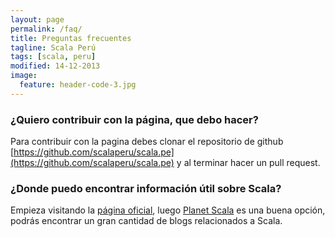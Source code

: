 ```yaml
---
layout: page
permalink: /faq/
title: Preguntas frecuentes
tagline: Scala Perú
tags: [scala, peru]
modified: 14-12-2013
image:
  feature: header-code-3.jpg
---
```


### ¿Quiero contribuir con la página, que debo hacer?

Para contribuir con la pagina debes clonar el repositorio de github [https://github.com/scalaperu/scala.pe](https://github.com/scalaperu/scala.pe) y al terminar hacer un pull request.

### ¿Donde puedo encontrar información útil sobre Scala?

Empieza visitando la [página oficial](http://scala-lang.org), luego [Planet Scala](http://www.planetscala.com/) es una buena opción, podrás encontrar un gran cantidad de blogs relacionados a Scala.

 
